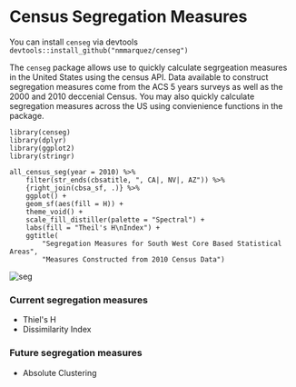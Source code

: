 # Census Segregation Measures

You can install `censeg` via devtools `devtools::install_github("nmmarquez/censeg")`  

The `censeg` package allows use to quickly calculate segrgeation measures in the United States using the census API. Data available to construct segregation measures come from the ACS 5 years surveys as well as the 2000 and 2010 deccenial Census. You may also quickly calculate segregation measures across the US using convienience functions in the package. 

```
library(censeg)
library(dplyr)
library(ggplot2)
library(stringr)

all_census_seg(year = 2010) %>%
    filter(str_ends(cbsatitle, ", CA|, NV|, AZ")) %>%
    {right_join(cbsa_sf, .)} %>%
    ggplot() +
    geom_sf(aes(fill = H)) +
    theme_void() +
    scale_fill_distiller(palette = "Spectral") +
    labs(fill = "Theil's H\nIndex") +
    ggtitle(
        "Segregation Measures for South West Core Based Statistical Areas",
        "Measures Constructed from 2010 Census Data")
```

![seg](https://i.imgur.com/aG5sh81.png "SW Segregation")

### Current segregation measures
- Thiel's H
- Dissimilarity Index

### Future segregation measures
- Absolute Clustering
